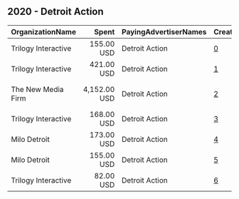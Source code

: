 ## 2020 - Detroit Action 
|OrganizationName|Spent|PayingAdvertiserNames|CreativeUrls|Impressions|Genders|AgeBrackets|CountryCodes|BillingAddresses|CandidateBallotInformation|
|:---|---:|:---|:---|---:|:---|:---|:---|:---|:---|
|Trilogy Interactive|155.00 USD|Detroit Action|[0](https://www.snap.com/political-ads/asset/158619329dca4a553bc77d44bd5b5589173f077528fcb6bd80effa6626317a06?mediaType=png)|65,683||18-35|united states|"2054 University Ave STE 600,Berkeley,94704,US"||
|Trilogy Interactive|421.00 USD|Detroit Action|[1](https://www.snap.com/political-ads/asset/158619329dca4a553bc77d44bd5b5589173f077528fcb6bd80effa6626317a06?mediaType=png)|176,008||18-35|united states|"2054 University Ave STE 600,Berkeley,94704,US"||
|The New Media Firm|4,152.00 USD|Detroit Action|[2](https://www.snap.com/political-ads/asset/97e6c22a5a7b81e6b2c30d451a681d769297f8a3c683353f079f0422119fa329?mediaType=mp4)|1,142,397||18-25|united states|"1730 Rhode Island Ave, NW Ste 213,Washington,20036,US"|Detroit Action|
|Trilogy Interactive|168.00 USD|Detroit Action|[3](https://www.snap.com/political-ads/asset/10ceb82b41a2102b19c691e79bc12badc967b70b378c6172f9f00e7a1d17a36c?mediaType=png)|69,650||18-35|united states|"2054 University Ave STE 600,Berkeley,94704,US"||
|Milo Detroit|173.00 USD|Detroit Action|[4](https://www.snap.com/political-ads/asset/2ac076482c07cf6cb7b88bd1726214c79f4ca65ea597d095e1b1fc786194bd9d?mediaType=mp4)|41,044||18+|united states|"440 Burroughs St,Detroit,48202,US"||
|Milo Detroit|155.00 USD|Detroit Action|[5](https://www.snap.com/political-ads/asset/6e7c43754d2864caa0f496fb80bc654e09da2be10c8b778e11763e7f67c59c9a?mediaType=mp4)|35,015||18-25|united states|"440 Burroughs St,Detroit,48202,US"||
|Trilogy Interactive|82.00 USD|Detroit Action|[6](https://www.snap.com/political-ads/asset/10ceb82b41a2102b19c691e79bc12badc967b70b378c6172f9f00e7a1d17a36c?mediaType=png)|32,754||18-35|united states|"2054 University Ave STE 600,Berkeley,94704,US"||
